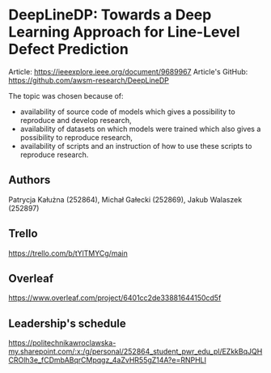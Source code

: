 DeepLineDP: Towards a Deep Learning Approach for Line-Level Defect Prediction
=============================================================================

Article: https://ieeexplore.ieee.org/document/9689967
Article's GitHub: https://github.com/awsm-research/DeepLineDP

The topic was chosen because of:
- availability of source code of models which gives a possibility to reproduce and develop research,
- availability of datasets on which models were trained which also gives a possibility to reproduce research,
- availability of scripts and an instruction of how to use these scripts to reproduce research. 

Authors 
-------

Patrycja Kałużna (252864), Michał Gałecki (252869), Jakub Walaszek (252897)

Trello
------

https://trello.com/b/tYlTMYCg/main

Overleaf
--------

https://www.overleaf.com/project/6401cc2de33881644150cd5f

Leadership's schedule
---------------------
https://politechnikawroclawska-my.sharepoint.com/:x:/g/personal/252864_student_pwr_edu_pl/EZkkBqJQHCROlh3e_fCDmbABqrCMpqgz_4aZvHR55gZ14A?e=RNPHLI